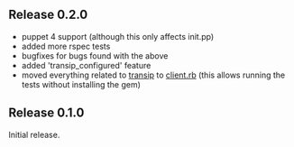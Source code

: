 ## Release 0.2.0

- puppet 4 support (although this only affects init.pp)
- added more rspec tests
- bugfixes for bugs found with the above
- added 'transip_configured' feature
- moved everything related to [transip](https://github.com/joost/transip) to [client.rb](lib/puppet_x/transip/client.rb) (this allows running the tests without installing the gem)

## Release 0.1.0

Initial release.
